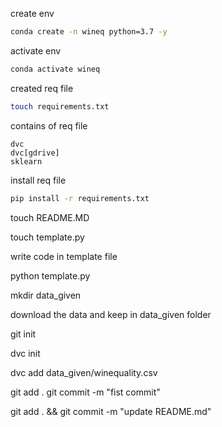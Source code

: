 create env
```bash
conda create -n wineq python=3.7 -y
```

activate env
```bash
conda activate wineq
```

created req file
```bash
touch requirements.txt
```
contains of req file
```
dvc
dvc[gdrive]
sklearn
```

install req file
```bash
pip install -r requirements.txt
```

touch README.MD

touch template.py

write code in template file

python template.py

mkdir data_given

download the data and keep in data_given folder

git init

dvc init

dvc add data_given/winequality.csv

git add . 
git commit -m "fist commit"

git add . && git commit -m "update README.md"

